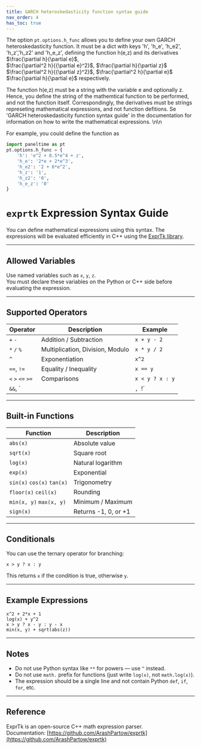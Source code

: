 ```yaml
---
title: GARCH heteroskedasticity function syntax guide
nav_order: 4
has_toc: true
---
```

The option `pt.options.h_func` allows you to define your own GARCH heteroskedasticity function. It must be a dict with keys 
 'h', 'h\_e', 'h\_e2', 'h\_z','h\_z2' and 'h\_e\_z', defining the function h(e,z) and 
its derivatives  
$\frac{\partial h}{\partial e}$,  
$\frac{\partial^2 h}{{\partial e}^2}$,
$\frac{\partial h}{\partial z}$
$\frac{\partial^2 h}{{\partial z}^2}$, 
$\frac{\partial^2 h}{\partial e}$ 
$\frac{\partial h}{\partial e}$
respectively. 

The function h(e,z) must be a string with the variable e and optionally z. 
Hence, you define the string of the mathemtical function to be performed, and 
not the function itself. Correspondingly, the derivatives must be strings represeting mathematical expressions, 
and not function defitions. Se 'GARCH heteroskedasticity function syntax guide' in the documentation for information
on how to write the mathematical expressions. \n\n

For example, you could define the function as

```python
import paneltime as pt
pt.options.h_func = {
	'h': 'e^2 + 0.5*e^4 + z',
	'h_e': '2*e + 2*e^3',
	'h_e2': '2 + 6*e^2',
	'h_z': '1',
	'h_z2': '0',
	'h_e_z': '0'
}
``` 


# `exprtk` Expression Syntax Guide

You can define mathematical expressions using this syntax. The expressions will be evaluated efficiently in C++ using the [ExprTk library](https://github.com/ArashPartow/exprtk).

---

## Allowed Variables

Use named variables such as `x`, `y`, `z`.  
You must declare these variables on the Python or C++ side before evaluating the expression.

---

## Supported Operators

| Operator      | Description              | Example           |
|---------------|--------------------------|-------------------|
| `+` `-`       | Addition / Subtraction   | `x + y - 2`       |
| `*` `/` `%`   | Multiplication, Division, Modulo | `x * y / 2` |
| `^`           | Exponentiation           | `x^2`             |
| `==`, `!=`    | Equality / Inequality    | `x == y`          |
| `<` `>` `<=` `>=` | Comparisons         | `x < y ? x : y`   |
| `&&`, `||`, `!` | Logical AND, OR, NOT  | `x > 0 && y > 0`  |

---

## Built-in Functions

| Function      | Description              |
|---------------|--------------------------|
| `abs(x)`      | Absolute value           |
| `sqrt(x)`     | Square root              |
| `log(x)`      | Natural logarithm        |
| `exp(x)`      | Exponential              |
| `sin(x)` `cos(x)` `tan(x)` | Trigonometry |
| `floor(x)` `ceil(x)` | Rounding          |
| `min(x, y)` `max(x, y)` | Minimum / Maximum |
| `sign(x)`     | Returns -1, 0, or +1     |

---

## Conditionals

You can use the ternary operator for branching:

```text
x > y ? x : y
```

This returns `x` if the condition is true, otherwise `y`.

---

## Example Expressions

```text
x^2 + 2*x + 1
log(x) + y^2
x > y ? x - y : y - x
min(x, y) + sqrt(abs(z))
```

---

## Notes

- Do not use Python syntax like `**` for powers — use `^` instead.
- Do not use `math.` prefix for functions (just write `log(x)`, not `math.log(x)`).
- The expression should be a single line and not contain Python `def`, `if`, `for`, etc.


---

## Reference

ExprTk is an open-source C++ math expression parser.  
Documentation: [https://github.com/ArashPartow/exprtk](https://github.com/ArashPartow/exprtk)

